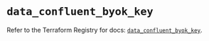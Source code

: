 # `data_confluent_byok_key`

Refer to the Terraform Registry for docs: [`data_confluent_byok_key`](https://registry.terraform.io/providers/confluentinc/confluent/2.10.0/docs/data-sources/byok_key).
